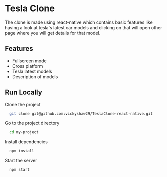 
# Tesla Clone

The clone is made using react-native which contains basic features like having a look at tesla's latest car models and clicking on that will open other page where you will get details for that model.


## Features

- Fullscreen mode
- Cross platform
- Tesla latest models
- Description of models

  
## Run Locally

Clone the project

```bash
  git clone git@github.com:vickyshaw29/TeslaClone-react-native.git
```

Go to the project directory

```bash
  cd my-project
```

Install dependencies

```bash
  npm install
```

Start the server

```bash
  npm start
```

  
